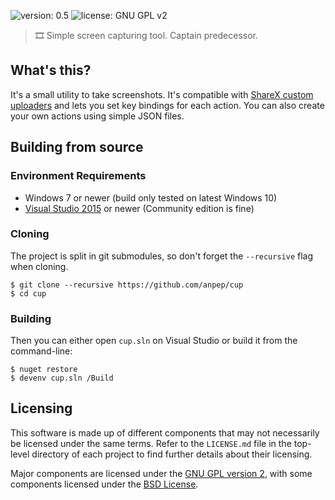 ﻿
![version: 0.5](https://img.shields.io/badge/version-0.5-blue.svg)
![license: GNU GPL v2](https://img.shields.io/badge/license-GNU_GPL_v2-limegreen.svg)
> 🎞 Simple screen capturing tool. Captain predecessor.

## What's this?
It's a small utility to take screenshots. It's compatible with [ShareX custom uploaders](https://github.com/ShareX/CustomUploaders)
and lets you set key bindings for each action. You can also create your own actions using simple JSON files.

## Building from source
### Environment Requirements
- Windows 7 or newer (build only tested on latest Windows 10)
- [Visual Studio 2015](https://www.visualstudio.com/downloads/) or newer (Community edition is fine)

### Cloning
The project is split in git submodules, so don't forget the `--recursive` flag when cloning.

```
$ git clone --recursive https://github.com/anpep/cup
$ cd cup
```

### Building
Then you can either open `cup.sln` on Visual Studio or build it from the command-line:
```
$ nuget restore
$ devenv cup.sln /Build
```

## Licensing
This software is made up of different components that may not necessarily be licensed under the same terms.
Refer to the `LICENSE.md` file in the top-level directory of each project to find further details about their
licensing.

Major components are licensed under the [GNU GPL version 2](https://www.gnu.org/licenses/old-licenses/gpl-2.0.en.html),
with some components licensed under the [BSD License](http://www.linfo.org/bsdlicense.html).
